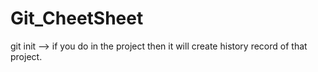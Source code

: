 # Git_CheetSheet
git init --> if you do in the project then it will create history record of that project.
